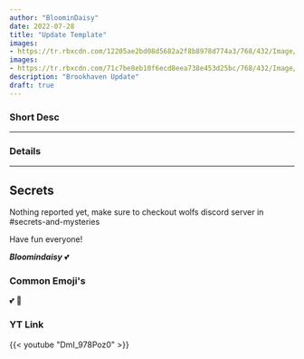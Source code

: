 ```yaml
---
author: "BloominDaisy"
date: 2022-07-28
title: "Update Template"
images:
- https://tr.rbxcdn.com/12205ae2bd08d5682a2f8b8978d774a3/768/432/Image/Png
images: 
- https://tr.rbxcdn.com/71c7be8eb10f6ecd8eea738e453d25bc/768/432/Image/Png
description: "Brookhaven Update"
draft: true
---
```


### Short Desc

---

### Details
---

## Secrets

Nothing reported yet, make sure to checkout wolfs discord server in #secrets-and-mysteries 

Have fun everyone!

_**Bloomindaisy**_ <span class="nowrap"><span class="emojify">💕</span>


### Common Emoji's 

<span class="emojify">💕</span>
<span class="emojify">🤯</span>

### YT Link

{{< youtube "DmI_978Poz0" >}}